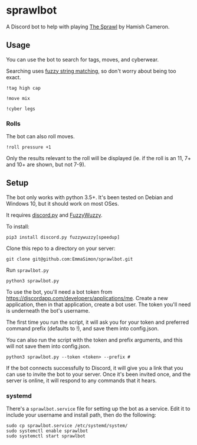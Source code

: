# sprawlbot

A Discord bot to help with playing [The Sprawl](https://www.drivethrurpg.com/product/171286/) by Hamish Cameron.

## Usage

You can use the bot to search for tags, moves, and cyberwear.

Searching uses [fuzzy string matching](https://github.com/seatgeek/fuzzywuzzy), so don't worry about being too exact.

`!tag high cap`

`!move mix`

`!cyber legs`

### Rolls

The bot can also roll moves.

`!roll pressure +1`

Only the results relevant to the roll will be displayed (ie. if the roll is an 11, 7+ and 10+ are shown, but not 7-9).


## Setup

The bot only works with python 3.5+. It's been tested on Debian and Windows 10, but it should work on most OSes.

It requires [discord.py](https://github.com/Rapptz/discord.py) and [FuzzyWuzzy](https://github.com/seatgeek/fuzzywuzzy).

To install:
```
pip3 install discord.py fuzzywuzzy[speedup]
```

Clone this repo to a directory on your server:
```
git clone git@github.com:EmmaSimon/sprawlbot.git
```

Run `sprawlbot.py`

```
python3 sprawlbot.py
```

To use the bot, you'll need a bot token from <https://discordapp.com/developers/applications/me>. Create a new application, then in that application, create a bot user. The token you'll need is underneath the bot's username.

The first time you run the script, it will ask you for your token and preferred command prefix (defaults to !), and save them into config.json.

You can also run the script with the token and prefix arguments, and this will not save them into config.json.

```
python3 sprawlbot.py --token <token> --prefix #
```

If the bot connects successfully to Discord, it will give you a link that you can use to invite the bot to your server. Once it's been invited once, and the server is online, it will respond to any commands that it hears.

### systemd

There's a `sprawlbot.service` file for setting up the bot as a service. Edit it to include your username and install path, then do the following:
```
sudo cp sprawlbot.service /etc/systemd/system/
sudo systemctl enable sprawlbot
sudo systemctl start sprawlbot
```
